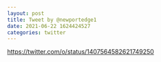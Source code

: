 ```yaml
--- 
layout: post 
title: Tweet by @newportedge1 
date: 2021-06-22 1624424527 
categories: twitter 
--- 
```

https://twitter.com/o/status/1407564582621749250